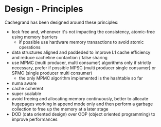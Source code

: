 # Design - Principles

Cachegrand has been designed around these principles:
- lock free and, whenever it's not impacting the consistency, atomic-free using memory barriers
  - if possible use hardware memory transactions to avoid atomic operations
- data structures aligned and paddeded to improve L1 cache efficiency and reduce cacheline contantion / false sharing
- use MPMC (multi producer, multi consumer) algorithms only if strictly necessary, prefer if possible MPSC (multi
  producer single consumer) or SPMC (single producer multi consumer)
  - the only MPMC algorithm implemented is the hashtable so far  
- numa aware
- cache coherent
- super scalable
- avoid freeing and allocating memory continuously, better to allocate hugepages working in append mode only and then
  perform a garbage collection to free up the memory at a later stage
- DOD (data oriented design) over OOP (object oriented programming) to improve performances
